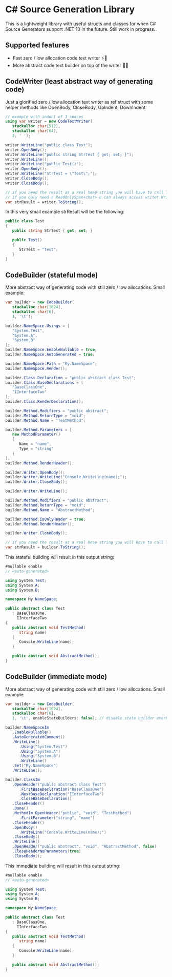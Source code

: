 
# C# Source Generation Library

This is a lightweight library with useful structs and classes for when C# Source Generators support .NET 10 in the future. Still work in progress..

## Supported features

- Fast zero / low allocation code text writer ⚡📝
- More abstract code text builder on top of the writer 🧱🔧

## CodeWriter (least abstract way of generating code)

Just a glorified zero / low allocation text writer as ref struct with some helper methods like OpenBody, CloseBody, UpIndent, DownIndent
```C#
// example with indent of 3 spaces
using var writer = new CodeTextWriter(
   stackalloc char[512],
   stackalloc char[64],
   3, ' ');

writer.WriteLine("public class Test");
writer.OpenBody();
writer.WriteLine("public string StrTest { get; set; }");
writer.WriteLine();
writer.WriteLine("public Test()");
writer.OpenBody();
writer.WriteLine("StrTest = \"Test\";");
writer.CloseBody();
writer.CloseBody();

// if you need the result as a real heap string you will have to call ToString
// if you only need a ReadOnlySpan<char> u can always access writer.WrittenSpan
var strResult = writer.ToString();
```
In this very small example strResult will be the following:
```C#
public class Test
{
   public string StrTest { get; set; }

   public Test()
   {
      StrTest = "Test";
   }
}
```

## CodeBuilder (stateful mode)

More abstract way of generating code with still zero / low allocations. Small example:
```C#
var builder = new CodeBuilder(
   stackalloc char[1024],
   stackalloc char[6],
   1, '\t');

builder.NameSpace.Usings = [
   "System.Test",
   "System.A",
   "System.B"
];
builder.NameSpace.EnableNullable = true;
builder.NameSpace.AutoGenerated = true;

builder.NameSpace.Path = "My.NameSpace";
builder.NameSpace.Render();

builder.Class.Declaration = "public abstract class Test";
builder.Class.BaseDeclarations = [
   "BaseClassOne",
   "IInterfaceTwo"
];
builder.Class.RenderDeclaration();

builder.Method.Modifiers = "public abstract";
builder.Method.ReturnType = "void";
builder.Method.Name = "TestMethod";

builder.Method.Parameters = [
   new MethodParameter()
   {
      Name = "name",
      Type = "string"
   }
];
builder.Method.RenderHeader();

builder.Writer.OpenBody();
builder.Writer.WriteLine("Console.WriteLine(name);");
builder.Writer.CloseBody();

builder.Writer.WriteLine();

builder.Method.Modifiers = "public abstract";
builder.Method.ReturnType = "void";
builder.Method.Name = "AbstractMethod";

builder.Method.IsOnlyHeader = true;
builder.Method.RenderHeader();

builder.Writer.CloseBody();

// if you need the result as a real heap string you will have to call ToString
var strResult = builder.ToString();
```
This stateful building will result in this output string:
```C#
#nullable enable
// <auto-generated>

using System.Test;
using System.A;
using System.B;

namespace My.NameSpace;

public abstract class Test
   : BaseClassOne,
     IInterfaceTwo
{
   public abstract void TestMethod(
      string name)
   {
      Console.WriteLine(name);
   }

   public abstract void AbstractMethod();
}
```

## CodeBuilder (immediate mode)

More abstract way of generating code with still zero / low allocations. Small example:
```C#
var builder = new CodeBuilder(
   stackalloc char[1024],
   stackalloc char[6],
   1, '\t', enableStateBuilders: false); // disable state builder overhead

builder.NameSpaceIm
   .EnableNullable()
   .AutoGeneratedComment()
   .WriteLine()
      .Using("System.Test")
      .Using("System.A")
      .Using("System.B")
      .WriteLine()
   .Set("My.NameSpace")
   .WriteLine();

builder.ClassIm
   .OpenHeader("public abstract class Test")
      .FirstBaseDeclaration("BaseClassOne")
      .NextBaseDeclaration("IInterfaceTwo")
      .CloseBaseDeclaration()
   .CloseHeader()
   .Done()
   .MethodIm.OpenHeader("public", "void", "TestMethod")
      .FirstParameter("string", "name")
   .CloseHeader()
   .OpenBody()
      .WriteLine("Console.WriteLine(name);")
   .CloseBody()
   .WriteLine()
   .OpenHeader("public abstract", "void", "AbstractMethod", false)
   .CloseHeaderNoParameters(true)
   .CloseBody();
```
This immediate building will result in this output string:
```C#
#nullable enable
// <auto-generated>

using System.Test;
using System.A;
using System.B;

namespace My.NameSpace;

public abstract class Test
   : BaseClassOne,
     IInterfaceTwo
{
   public abstract void TestMethod(
      string name)
   {
      Console.WriteLine(name);
   }

   public abstract void AbstractMethod();
}
```
